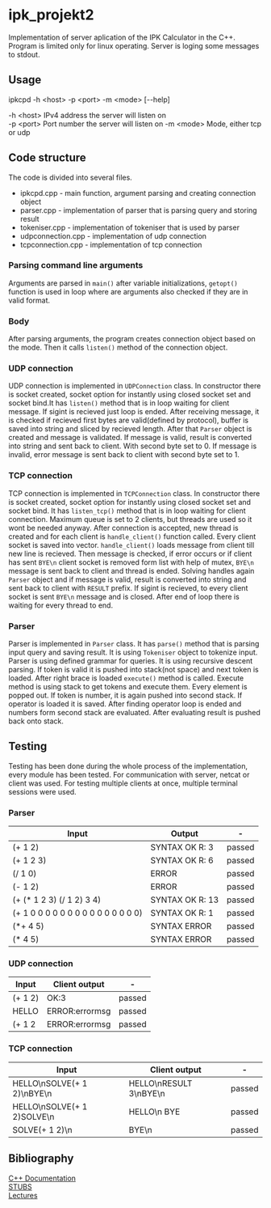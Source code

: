 # ipk_projekt2

Implementation of server aplication of the IPK Calculator
in the C++. Program is limited only for linux operating. Server is loging some messages to stdout.


## Usage
ipkcpd -h \<host\> -p \<port> -m \<mode> [--help]

-h \<host>   IPv4 address the server will listen on  
-p \<port>   Port number the server will listen on
-m \<mode>   Mode, either tcp or udp  

## Code structure
The code is divided into several files. 
- ipkcpd.cpp - main function, argument parsing and creating connection object
- parser.cpp - implementation of parser that is parsing query and storing result
- tokeniser.cpp - implementation of tokeniser that is used by parser
- udpconnection.cpp - implementation of udp connection
- tcpconnection.cpp - implementation of tcp connection

### Parsing command line arguments
Arguments are parsed in `main()` after variable initializations, `getopt()` function is used in loop where are arguments also checked if they are in valid format.
### Body
After parsing arguments, the program creates connection object based on the mode. Then it calls `listen()` method of the connection object.

### UDP connection
UDP connection is implemented in `UDPConnection` class. In constructor there is socket created, socket option for instantly using closed socket set and socket bind.It has `listen()` method that is in loop waiting for client message. If sigint is recieved just loop is ended. After receiving message, it is checked if recieved first bytes are valid(defined by protocol), buffer is saved into string and sliced by recieved length. After that `Parser` object is created and message is validated. If message is valid, result is converted into string and sent back to client. With second byte set to 0. If message is invalid, error message is sent back to client with second byte set to 1.

### TCP connection
TCP connection is implemented in `TCPConnection` class. In constructor there is socket created, socket option for instantly using closed socket set and socket bind. It has `listen_tcp()` method that is in loop waiting for client connection. Maximum queue is set to 2 clients, but threads are used so it wont be needed anyway. After connection is accepted, new thread is created and for each client is `handle_client()` function called. Every client socket is saved into vector. `handle_client()` loads message from client till new line is recieved. Then message is checked, if error occurs or if client has sent `BYE\n` client socket is removed form list with help of mutex, `BYE\n` message is sent back to client and thread is ended. Solving handles again `Parser` object and if message is valid, result is converted into string and sent back to client with `RESULT` prefix. If sigint is recieved, to every client socket is sent `BYE\n` message and is closed. After end of loop there is waiting for every thread to end.

### Parser
Parser is implemented in `Parser` class. It has `parse()` method that is parsing input query and saving result. It is using `Tokeniser` object to tokenize input. Parser is using defined grammar for queries. It is using recursive descent parsing. If token is valid it is pushed into stack(not space) and next token is loaded. After right brace is loaded `execute()` method is called. Execute method is using stack to get tokens and execute them. Every element is popped out. If token is number, it is again pushed into second stack. If operator is loaded it is saved.
After finding operator loop is ended and numbers form second stack are evaluated. After evaluating result is pushed back onto stack.


## Testing
Testing has been done during the whole process of the implementation, every module has been tested. For communication with server, netcat or client was used.
For testing multiple clients at once, multiple terminal sessions were used.

### Parser
| Input | Output |-|
|-------|--------|----------|
| (+ 1 2) | SYNTAX OK R: 3 |passed|
| (+ 1 2 3) | SYNTAX OK R: 6 |passed|
| (/ 1 0) | ERROR |passed|
| (- 1 2) | ERROR |passed|
| (+ (* 1 2 3) (/ 1 2) 3 4) | SYNTAX OK R: 13 |passed|
| (+ 1 0 0 0 0 0 0 0 0 0 0 0 0 0 0 0) | SYNTAX OK R: 1 |passed|
| (*+ 4 5) | SYNTAX ERROR |passed|
| (* 4  5) | SYNTAX ERROR |passed|

### UDP connection
| Input | Client output |-|
|-------|--------|---------|
| (+ 1 2) | OK:3 |passed|
| HELLO | ERROR:errormsg |passed|
| (+ 1 2 | ERROR:errormsg |passed|

### TCP connection
| Input | Client output |-|
|-------|--------|---------|
| HELLO\nSOLVE(+ 1 2)\nBYE\n| HELLO\nRESULT 3\nBYE\n|passed|
| HELLO\nSOLVE(+ 1 2)SOLVE\n| HELLO\n BYE|passed|
| SOLVE(+ 1 2)\n| BYE\n|passed|

## Bibliography
[C++ Documentation](https://learn.microsoft.com/en-us/cpp/cpp/?view=msvc-170)  
[STUBS](https://git.fit.vutbr.cz/NESFIT/IPK-Projekty/src/branch/master/Stubs)  
[Lectures](https://moodle.vut.cz/mod/folder/view.php?id=289124)
